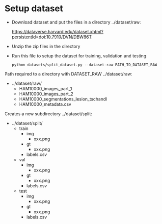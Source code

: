 # Setup dataset

- Download dataset and put the files in a directory ../dataset/raw:

    https://dataverse.harvard.edu/dataset.xhtml?persistentId=doi:10.7910/DVN/DBW86T

- Unzip the zip files in the directory

- Run this file to setup the dataset for training, validation and testing

    ```
    python datasets/split_dataset.py --dataset-raw PATH_TO_DATASET_RAW
    ```
   
Path required to a directory with DATASET_RAW ../dataset/raw:
  - ../dataset/raw/
    - HAM10000_images_part_1
    - HAM10000_images_part_2
    - HAM10000_segmentations_lesion_tschandl
    - HAM10000_metadata.csv

Creates a new subdirectory ../dataset/split:
  - ../dataset/split/
    - train
        - img
            - xxx.png
        - gt
            - xxx.png
        - labels.csv
    - val
        - img
            - xxx.png
        - gt
            - xxx.png
        - labels.csv
    - test
        - img
            - xxx.png
        - gt
            - xxx.png
        - labels.csv
